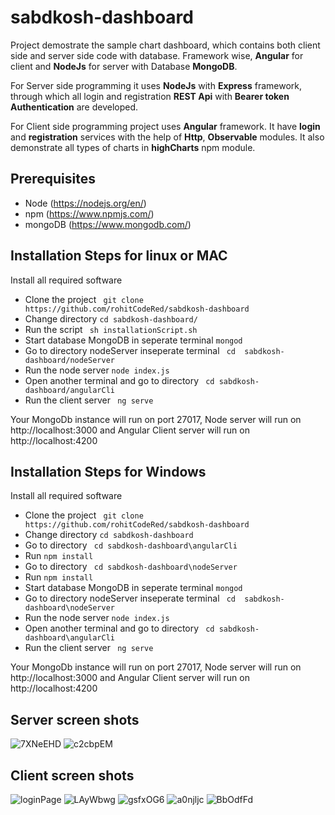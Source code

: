 # sabdkosh-dashboard
Project demostrate the sample chart dashboard, which contains both client side and server side code with database. Framework wise, **Angular** for client and **NodeJs** for server with Database **MongoDB**.  
  
For Server side programming it uses **NodeJs** with **Express** framework, through which all login and registration **REST Api** with **Bearer token Authentication** are developed.  

For Client side programming project uses **Angular** framework. It have **login** and **registration** services with the help of **Http**, **Observable** modules. It also demonstrate all types of charts in **highCharts** npm module.  


## Prerequisites
* Node (https://nodejs.org/en/)
* npm (https://www.npmjs.com/)
* mongoDB (https://www.mongodb.com/)



## Installation Steps for linux or MAC
  Install all required software
* Clone the project
` git clone https://github.com/rohitCodeRed/sabdkosh-dashboard`
* Change directory ` cd sabdkosh-dashboard/ `
* Run the script ` sh installationScript.sh`
* Start database MongoDB in seperate terminal ` mongod `
* Go to directory nodeServer inseperate terminal ` cd  sabdkosh-dashboard/nodeServer`
* Run the node server ` node index.js `
* Open another terminal and go to directory ` cd sabdkosh-dashboard/angularCli`
* Run the client server ` ng serve`

Your MongoDb instance will run on port 27017, Node server will run on http://localhost:3000 and Angular Client server will run on http://localhost:4200

## Installation Steps for Windows
  Install all required software
* Clone the project
` git clone https://github.com/rohitCodeRed/sabdkosh-dashboard`
* Change directory ` cd sabdkosh-dashboard `
* Go to directory ` cd sabdkosh-dashboard\angularCli`
* Run `npm install`
* Go to directory ` cd sabdkosh-dashboard\nodeServer`
* Run `npm install`
* Start database MongoDB in seperate terminal ` mongod `
* Go to directory nodeServer inseperate terminal ` cd  sabdkosh-dashboard\nodeServer`
* Run the node server ` node index.js `
* Open another terminal and go to directory ` cd sabdkosh-dashboard\angularCli`
* Run the client server ` ng serve`

Your MongoDb instance will run on port 27017, Node server will run on http://localhost:3000 and Angular Client server will run on http://localhost:4200

## Server screen shots  
![7XNeEHD](https://user-images.githubusercontent.com/35483024/105984149-be244480-60bf-11eb-9067-3f750b6eaaf2.png)
![c2cbpEM](https://user-images.githubusercontent.com/35483024/105984164-c1b7cb80-60bf-11eb-8984-01cc5b3adf6a.png)  



## Client screen shots  
![loginPage](https://user-images.githubusercontent.com/35483024/105985900-2a07ac80-60c2-11eb-978e-dda6b33a56e2.png)
![LAyWbwg](https://user-images.githubusercontent.com/35483024/105984170-c3818f00-60bf-11eb-9432-b85d774ef04c.png)
![gsfxOG6](https://user-images.githubusercontent.com/35483024/105984166-c2506200-60bf-11eb-877b-20c6c97b3b2c.png)
![a0njljc](https://user-images.githubusercontent.com/35483024/105984157-bfee0800-60bf-11eb-9bc9-bd410c0bf4da.png)
![BbOdfFd](https://user-images.githubusercontent.com/35483024/105984163-c0869e80-60bf-11eb-8636-20fd6199520e.png)

